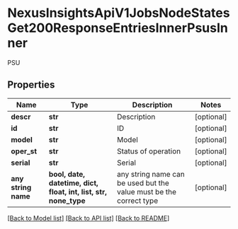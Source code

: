 # NexusInsightsApiV1JobsNodeStatesGet200ResponseEntriesInnerPsusInner

PSU

## Properties
Name | Type | Description | Notes
------------ | ------------- | ------------- | -------------
**descr** | **str** | Description | [optional] 
**id** | **str** | ID | [optional] 
**model** | **str** | Model | [optional] 
**oper_st** | **str** | Status of operation | [optional] 
**serial** | **str** | Serial | [optional] 
**any string name** | **bool, date, datetime, dict, float, int, list, str, none_type** | any string name can be used but the value must be the correct type | [optional]

[[Back to Model list]](../README.md#documentation-for-models) [[Back to API list]](../README.md#documentation-for-api-endpoints) [[Back to README]](../README.md)


